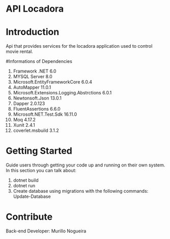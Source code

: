 API Locadora
=================
# Introduction 
Api that provides services for the locadora application used to control movie rental.

#Informations of Dependencies
1. Framework .NET 6.0 
2. MYSQL Server 8.0
3. Microsoft.EntityFrameworkCore 6.0.4
5. AutoMapper 11.0.1
6. Microsoft.Extensions.Logging.Abstrctions 6.0.1
7. Newtonsoft.Json 13.0.1
8. Dapper 2.0.123
9. FluentAssertions 6.6.0
10. Microsoft.NET.Test.Sdk 16.11.0
11. Moq 4.17.2
12. Xunit 2.4.1
13. coverlet.msbuild 3.1.2

# Getting Started
Guide users through getting your code up and running on their own system. In this section you can talk about:
1. dotnet build
2. dotnet run
3. Create database using migrations with the following commands: Update-Database


# Contribute
Back-end Developer: Murillo Nogueira
